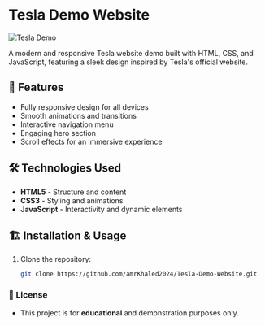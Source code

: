 # Tesla Demo Website

![Tesla Demo](https://drive.google.com/uc?export=view&id=1UvqeFDspPRoR9r8QCu0kTbUoGijVkwaZ)


A modern and responsive Tesla website demo built with HTML, CSS, and JavaScript, featuring a sleek design inspired by Tesla's official website.

## 📌 Features
- Fully responsive design for all devices
- Smooth animations and transitions
- Interactive navigation menu
- Engaging hero section
- Scroll effects for an immersive experience

## 🛠️ Technologies Used
- **HTML5** - Structure and content
- **CSS3** - Styling and animations
- **JavaScript** - Interactivity and dynamic elements

## 🏗️ Installation & Usage
1. Clone the repository:
   ```sh
   git clone https://github.com/amrKhaled2024/Tesla-Demo-Website.git

### 📜 License

- This project is for **educational** and demonstration purposes only.
